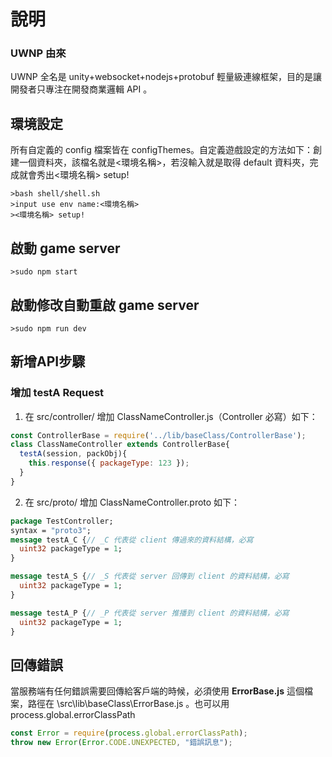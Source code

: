 # 說明

### UWNP 由來
UWNP 全名是 unity+websocket+nodejs+protobuf 輕量級連線框架，目的是讓開發者只專注在開發商業邏輯 API 。
## 環境設定
所有自定義的 config 檔案皆在 configThemes。自定義遊戲設定的方法如下：創建一個資料夾，該檔名就是<環境名稱>，若沒輸入就是取得 default 資料夾，完成就會秀出<環境名稱> setup!
```shell
>bash shell/shell.sh
>input use env name:<環境名稱>
><環境名稱> setup!
```
## 啟動 game server
```shell
>sudo npm start
```
## 啟動修改自動重啟 game server
```shell
>sudo npm run dev
```
## 新增API步驟
### 增加 testA Request
1. 在 src/controller/ 增加 ClassNameController.js（Controller 必寫）如下：
```javascript
const ControllerBase = require('../lib/baseClass/ControllerBase');
class ClassNameController extends ControllerBase{
  testA(session, packObj){
    this.response({ packageType: 123 });
  }
}
```
2. 在 src/proto/ 增加 ClassNameController.proto 如下：
```proto
package TestController;
syntax = "proto3";
message testA_C {// _C 代表從 client 傳過來的資料結構，必寫
  uint32 packageType = 1;
}

message testA_S {// _S 代表從 server 回傳到 client 的資料結構，必寫
  uint32 packageType = 1;
}

message testA_P {// _P 代表從 server 推播到 client 的資料結構，必寫
  uint32 packageType = 1;
}
```
## 回傳錯誤
當服務端有任何錯誤需要回傳給客戶端的時候，必須使用 **ErrorBase.js** 這個檔案，路徑在 \src\lib\baseClass\ErrorBase.js 。也可以用 process.global.errorClassPath 
```javascript
const Error = require(process.global.errorClassPath);
throw new Error(Error.CODE.UNEXPECTED, "錯誤訊息");
```